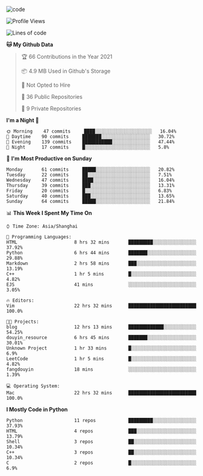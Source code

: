 
<!--
**liuyaanng/liuyaanng** is a ✨ _special_ ✨ repository because its `README.md` (this file) appears on your GitHub profile.

Here are some ideas to get you started:

- 🔭 I’m currently working on ...
- 🌱 I’m currently learning ...
- 👯 I’m looking to collaborate on ...
- 🤔 I’m looking for help with ...
- 💬 Ask me about ...
- 📫 How to reach me: ...
- 😄 Pronouns: ...
- ⚡ Fun fact: ...
-->


![code](https://cdn.jsdelivr.net/gh/liuyaanng/liuyaanng@1.0/code.gif) 

<!--START_SECTION:waka-->
![Profile Views](http://img.shields.io/badge/Profile%20Views-2-blue)

![Lines of code](https://img.shields.io/badge/From%20Hello%20World%20I%27ve%20Written-5.3%20million%20lines%20of%20code-blue)

**🐱 My Github Data** 

> 🏆 66 Contributions in the Year 2021
 > 
> 📦 4.9 MB Used in Github's Storage 
 > 
> 🚫 Not Opted to Hire
 > 
> 📜 36 Public Repositories 
 > 
> 🔑 9 Private Repositories  
 > 
**I'm a Night 🦉** 

```text
🌞 Morning    47 commits     ████░░░░░░░░░░░░░░░░░░░░░   16.04% 
🌆 Daytime    90 commits     ███████░░░░░░░░░░░░░░░░░░   30.72% 
🌃 Evening    139 commits    ███████████░░░░░░░░░░░░░░   47.44% 
🌙 Night      17 commits     █░░░░░░░░░░░░░░░░░░░░░░░░   5.8%

```
📅 **I'm Most Productive on Sunday** 

```text
Monday       61 commits     █████░░░░░░░░░░░░░░░░░░░░   20.82% 
Tuesday      22 commits     ██░░░░░░░░░░░░░░░░░░░░░░░   7.51% 
Wednesday    47 commits     ████░░░░░░░░░░░░░░░░░░░░░   16.04% 
Thursday     39 commits     ███░░░░░░░░░░░░░░░░░░░░░░   13.31% 
Friday       20 commits     █░░░░░░░░░░░░░░░░░░░░░░░░   6.83% 
Saturday     40 commits     ███░░░░░░░░░░░░░░░░░░░░░░   13.65% 
Sunday       64 commits     █████░░░░░░░░░░░░░░░░░░░░   21.84%

```


📊 **This Week I Spent My Time On** 

```text
⌚︎ Time Zone: Asia/Shanghai

💬 Programming Languages: 
HTML                     8 hrs 32 mins       █████████░░░░░░░░░░░░░░░░   37.92% 
Python                   6 hrs 44 mins       ███████░░░░░░░░░░░░░░░░░░   29.88% 
Markdown                 2 hrs 58 mins       ███░░░░░░░░░░░░░░░░░░░░░░   13.19% 
C++                      1 hr 5 mins         █░░░░░░░░░░░░░░░░░░░░░░░░   4.82% 
EJS                      41 mins             ░░░░░░░░░░░░░░░░░░░░░░░░░   3.05%

🔥 Editors: 
Vim                      22 hrs 32 mins      █████████████████████████   100.0%

🐱‍💻 Projects: 
blog                     12 hrs 13 mins      █████████████░░░░░░░░░░░░   54.25% 
douyin_resource          6 hrs 45 mins       ███████░░░░░░░░░░░░░░░░░░   30.01% 
Unknown Project          1 hr 33 mins        █░░░░░░░░░░░░░░░░░░░░░░░░   6.9% 
LeetCode                 1 hr 5 mins         █░░░░░░░░░░░░░░░░░░░░░░░░   4.82% 
fangdouyin               18 mins             ░░░░░░░░░░░░░░░░░░░░░░░░░   1.39%

💻 Operating System: 
Mac                      22 hrs 32 mins      █████████████████████████   100.0%

```

**I Mostly Code in Python** 

```text
Python                   11 repos            █████████░░░░░░░░░░░░░░░░   37.93% 
HTML                     4 repos             ███░░░░░░░░░░░░░░░░░░░░░░   13.79% 
Shell                    3 repos             ██░░░░░░░░░░░░░░░░░░░░░░░   10.34% 
C++                      3 repos             ██░░░░░░░░░░░░░░░░░░░░░░░   10.34% 
C                        2 repos             █░░░░░░░░░░░░░░░░░░░░░░░░   6.9%

```



<!--END_SECTION:waka-->
